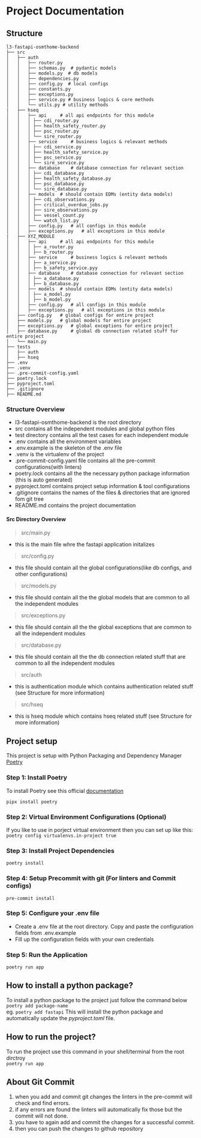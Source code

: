 # Project Documentation

## Structure
```
l3-fastapi-osmthome-backend
├── src
│   ├── auth
│   │   ├── router.py
│   │   ├── schemas.py  # pydantic models
│   │   ├── models.py  # db models
│   │   ├── dependencies.py
│   │   ├── config.py  # local configs
│   │   ├── constants.py
│   │   ├── exceptions.py
│   │   ├── service.py # business logics & core methods
│   │   └── utils.py # utility methods
|   ├── hseq
│   │   ├── api     # all api endpoints for this module
│   │   │ ├── cdi_router.py
│   │   │ ├── health_safety_router.py
│   │   │ ├── psc_router.py
│   │   │ └── sire_router.py
│   │   ├── service     # business logics & relevant methods
│   │   │ ├── cdi_service.py
│   │   │ ├── health_safety_service.py
│   │   │ ├── psc_service.py
│   │   │ └── sire_service.py
│   │   ├── database    # database connection for relevant section
│   │   │ ├── cdi_database.py
│   │   │ ├── health_safety_database.py
│   │   │ ├── psc_database.py
│   │   │ └── sire_database.py
│   │   ├── models  # should contain EDMs (entity data models)
│   │   │ ├── cdi_observations.py
│   │   │ ├── critical_overdue_jobs.py
│   │   │ ├── sire_observations.py
│   │   │ ├── vessel_count.py
│   │   │ └── watch_list.py
│   │   ├── config.py   # all configs in this module
│   │   ├── exceptions.py   # all exceptions in this module
|   ├── XYZ_MODULE
│   │   ├── api     # all api endpoints for this module
│   │   │ ├── a_router.py
│   │   │ ├── b_router.py
│   │   ├── service     # business logics & relevant methods
│   │   │ ├── a_service.py
│   │   │ ├── b_safety_service.pyy
│   │   ├── database    # database connection for relevant section
│   │   │ ├── a_database.py
│   │   │ ├── b_database.py
│   │   ├── models  # should contain EDMs (entity data models)
│   │   │ ├── a_model.py
│   │   │ ├── b_model.py
│   │   ├── config.py   # all configs in this module
│   │   ├── exceptions.py   # all exceptions in this module
│   ├── config.py   # global configs for entire project
│   ├── models.py   # global models for entire project
│   ├── exceptions.py   # global exceptions for entire project
│   ├── database.py     # global db connection related stuff for entire project
│   └── main.py
├── tests
│   ├── auth
│   ├── hseq
├── .env
├── .venv
├── .pre-commit-config.yaml
├── poetry.lock
├── pyproject.toml
├── .gitignore
├── README.md
```

### Structure Overview
* l3-fastapi-osmthome-backend is the root directory
* src contains all the independent modules and global python files
* test directory contains all the test cases for each independent module
* .env contains all the environment variables
* .env.example is the skeleton of the .env file
* .venv is the virtualenv of the project
* .pre-commit-config.yaml file contains all the pre-commit configurations(with linters)
* poetry.lock contains all the the necessary python package information (this is auto generated)
* pyproject.toml contains project setup information & tool configurations
* .gitignore contains the names of the files & directories that are ignored fom git tree
* README.md contains the project documentation

#### Src Directory Overview
> src/main.py
* this is the main file whre the fastapi application initalizes
> src/config.py
* this file should contain all the global configurations(like db configs, and other configurations)
> src/models.py
* this file should contain all the the global models that are common to all the independent modules
> src/exceptions.py
* this file should contain all the the global exceptions that are common to all the independent modules
> src/database.py
* this file should contain all the the db connection related stuff that are common to all the independent modules
> src/auth
* this is authentication module which contains authentication related stuff (see Structure for more information)
> src/hseq
* this is hseq module which contains hseq related stuff (see Structure for more information)



## Project setup
This project is setup with Python Packaging and Dependency Manager [Poetry](https://python-poetry.org/)
<br/>

### Step 1: Install Poetry
To install Poetry see this official [documentation](https://python-poetry.org/docs/#installation) <br>

```pipx install poetry```

### Step 2: Virtual Environment Configurations (Optional)
If you like to use in porject virtual environment then you can set up like this: <br>
```poetry config virtualenvs.in-project true```

### Step 3: Install Project Dependencies
```poetry install```

### Step 4: Setup Precommit with git (For linters and Commit configs)
```pre-commit install```

### Step 5: Configure your .env file
* Create a .env file at the root directory. Copy and paste the configuration fields from .env.example
* Fill up the configuration fields with your own credentials

### Step 5: Run the Application
```poetry run app```


## How to install a python package?
To install a python package to the project just follow the command below <br/>
``` poetry add package-name ``` <br/>
eg. `poetry add fastapi`
This will install the python package and automatically update the *pyproject.toml* file.

## How to run the project?
To run the project use this command in your shell/terminal from the root dirctroy <br/>
``` poetry run app ```


## About Git Commit
1. when you add and commit git changes the linters in the pre-commit will check and find errors.
2. if any errors are found the linters will automatically fix those but the commit will not done.
3. you have to again add and commit the changes for a successful commit.
4. then you can push the changes to github repository
